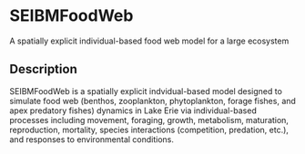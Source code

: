 # SEIBMFoodWeb
A spatially explicit individual-based food web model for a large ecosystem

## Description 
SEIBMFoodWeb is a spatially explicit indvidual-based model designed to simulate food web (benthos, zooplankton, phytoplankton, forage fishes, and apex predatory fishes) dynamics in Lake Erie via individual-based processes including movement, foraging, growth, metabolism, maturation, reproduction, mortality, species interactions (competition, predation, etc.), and responses to environmental conditions.

